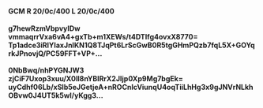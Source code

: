 #### GCM R 20/0c/400 L 20/0c/400
**g7hewRzmVbpvyIDw**<br/>**vmmaqrrVxa6vA4+gxTb+m1XEWs/t4DTIfg4ovxX8770=**<br/>**Tp1adce3iRlYIaxJnlKN1Q8TJqPt6LrScGwB0R5tgGHmPQzb7fqL5X+GOYqrkJPnovjQ/PC59FFT+VP+...**<br/><br/>
**0NbBwq/nhPYGNJW3**<br/>**zjCiF7Uxop3xuu/X0Il8nYBlRrX2JIjp0Xp9Mg7bgEk=**<br/>**uyCdhf06Lb/xSlb5eJGetjeA+nROCnlcViunqU4oqTiiLhHg3x9gJNVrNLkhOBvw0J4UT5k5wl/yKgg3...**